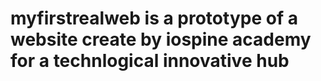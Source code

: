 # myfirstrealweb is a prototype of a website create by iospine academy for a technlogical innovative hub
